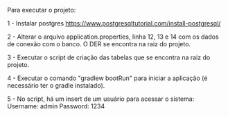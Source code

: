Para executar o projeto: 

1 - Instalar postgres
	https://www.postgresqltutorial.com/install-postgresql/

2 - Alterar o arquivo application.properties, linha 12, 13 e 14 com os dados de conexão com o banco. 
	O DER se encontra na raiz do projeto.

3 - Executar o script de criação das tabelas que se encontra na raiz do projeto.

4 - Executar o comando "gradlew bootRun" para iniciar a aplicação (é necessário ter o gradle instalado).

5 - No script, há um insert de um usuário para acessar o sistema:
	Username: admin
	Password: 1234
